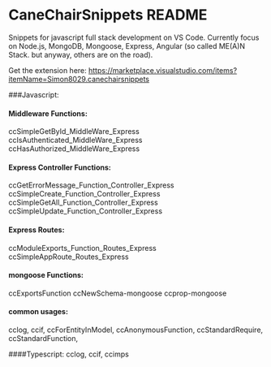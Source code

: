 # CaneChairSnippets README
Snippets for javascript full stack development on VS Code.
Currently focus on Node.js, MongoDB, Mongoose, Express, Angular (so called ME(A)N Stack. but anyway, others are on the road).

Get the extension here: https://marketplace.visualstudio.com/items?itemName=Simon8029.canechairsnippets

###Javascript:
#### Middleware Functions:
ccSimpleGetById_MiddleWare_Express
ccIsAuthenticated_MiddleWare_Express
ccHasAuthorized_MiddleWare_Express
#### Express Controller Functions:
ccGetErrorMessage_Function_Controller_Express
ccSimpleCreate_Function_Controller_Express
ccSimpleGetAll_Function_Controller_Express
ccSimpleUpdate_Function_Controller_Express

#### Express Routes:
ccModuleExports_Function_Routes_Express
ccSimpleAppRoute_Routes_Express

#### mongoose Functions:
ccExportsFunction
ccNewSchema-mongoose
ccprop-mongoose
#### common usages:
cclog, ccif, ccForEntityInModel, ccAnonymousFunction, ccStandardRequire, ccStandardFunction, 

####Typescript:
cclog, ccif, ccimps
